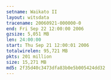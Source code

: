 ```yaml
---
setname: Waikato II
layout: witsdata
tracename: 20060921-000000-0
end: Fri Sep 22 12:00:00 2006
gzsize: 5,051 MB
len: 24:00:00
start: Thu Sep 21 12:00:01 2006
totalwirelen: 95,721 MB
pkts: 201 million
size: 15,271 MB
md5: 2f35d40c3473dfa83b0e5b005424dd32
---
```

